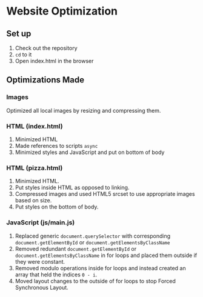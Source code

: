 # Website Optimization

## Set up

1. Check out the repository
2. `cd` to it
3. Open index.html in the browser

## Optimizations Made

### Images

Optimized all local images by resizing and compressing them.

### HTML (index.html)

1. Minimized HTML
2. Made references to scripts `async`
3. Minimized styles and JavaScript and put on bottom of body

### HTML (pizza.html)

1. Minimized HTML.
2. Put styles inside HTML as opposed to linking.
3. Compressed images and used HTML5 srcset to use appropriate images based on size.
4. Put styles on the bottom of body.

### JavaScript (js/main.js)

1. Replaced generic `document.querySelector` with corresponding `document.getElementById` or `document.getElementsByClassName`
2. Removed redundant `document.getElementById` or `document.getElementsByClassName` in for loops and placed them outside if they were constant.
3. Removed modulo operations inside for loops and instead created an array that held the indices `0 - i`.
4. Moved layout changes to the outside of for loops to stop Forced Synchronous Layout.